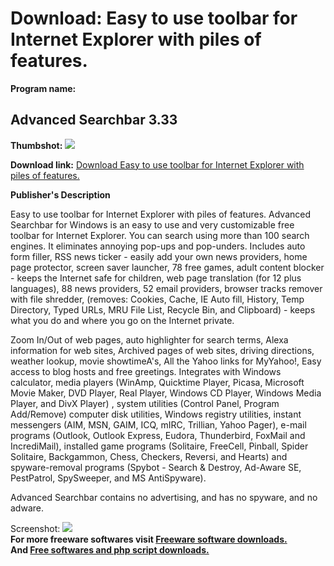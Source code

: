 # Download: Easy to use toolbar for Internet Explorer with piles of features.

**Program name:**

## Advanced Searchbar 3.33

  
**Thumbshot:** ![](http://www.freewarefiles.com/screenshot/advsearchbar_md.gif)   
  
**Download link:** [Download Easy to use toolbar for Internet Explorer with piles of features.](http://freesoftwares.boysofts.com/Advanced-Searchbar_program_18264.html)  
  


**Publisher's Description**  
  


Easy to use toolbar for Internet Explorer with piles of features. Advanced Searchbar for Windows is an easy to use and very customizable free toolbar for Internet Explorer. You can search using more than 100 search engines. It eliminates annoying pop-ups and pop-unders. Includes auto form filler, RSS news ticker - easily add your own news providers, home page protector, screen saver launcher, 78 free games, adult content blocker - keeps the Internet safe for children, web page translation (for 12 plus languages), 88 news providers, 52 email providers, browser tracks remover with file shredder, (removes: Cookies, Cache, IE Auto fill, History, Temp Directory, Typed URLs, MRU File List, Recycle Bin, and Clipboard) - keeps what you do and where you go on the Internet private. 

Zoom In/Out of web pages, auto highlighter for search terms, Alexa information for web sites, Archived pages of web sites, driving directions, weather lookup, movie showtimeA's, All the Yahoo links for MyYahoo!, Easy access to blog hosts and free greetings. Integrates with Windows calculator, media players (WinAmp, Quicktime Player, Picasa, Microsoft Movie Maker, DVD Player, Real Player, Windows CD Player, Windows Media Player, and DivX Player) , system utilities (Control Panel, Program Add/Remove) computer disk utilities, Windows registry utilities, instant messengers (AIM, MSN, GAIM, ICQ, mIRC, Trillian, Yahoo Pager), e-mail programs (Outlook, Outlook Express, Eudora, Thunderbird, FoxMail and IncrediMail), installed game programs (Solitaire, FreeCell, Pinball, Spider Solitaire, Backgammon, Chess, Checkers, Reversi, and Hearts) and spyware-removal programs (Spybot - Search & Destroy, Ad-Aware SE, PestPatrol, SpySweeper, and MS AntiSpyware). 

Advanced Searchbar contains no advertising, and has no spyware, and no adware. 

  
  
Screenshot: ![](http://www.freewarefiles.com/screenshot/advsearchbar.gif)   
**For more freeware softwares visit [Freeware software downloads.](http://freesoftwares.boysofts.com/)**   
**And [Free softwares and php script downloads.](http://www.boysofts.com/)**
